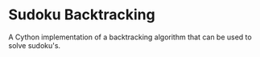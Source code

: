 # Sudoku Backtracking
A Cython implementation of a backtracking algorithm that can be used to solve sudoku's.
